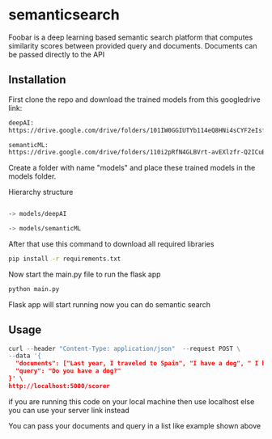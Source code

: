 # semanticsearch

Foobar is a deep learning based semantic search platform that computes similarity scores between provided query and documents. Documents can be passed directly to the API 

## Installation

First clone the repo and download the trained models from this googledrive link:


```bash
deepAI:
https://drive.google.com/drive/folders/101IW0GGIUTYb114eQ8HNi4sCYF2eIsfO?usp=sharing

semanticML:
https://drive.google.com/drive/folders/110i2pRfN4GLBVrt-avEXlzfr-Q2ICuBW?usp=sharing
```

Create a folder with name "models" and place these trained models in the models folder. 

Hierarchy structure

```bash

-> models/deepAI

-> models/semanticML
```

After that use this command to download all required libraries


```bash
pip install -r requirements.txt
```

Now start the main.py file to run the flask app

```bash
python main.py
```
Flask app will start running now you can do semantic search 

## Usage

```python
curl --header "Content-Type: application/json"  --request POST \
--data '{
  "documents": ["Last year, I traveled to Spain", "I have a dog", " I have a close relationship to my family"],
  "query": "Do you have a dog?"
}' \
http://localhost:5000/scorer

```
if you are running this code on your local machine then use localhost else you can use your server link instead

You can pass your documents and query in a list like example shown above

